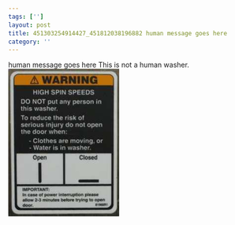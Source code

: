 ```yaml
---
tags: ['']
layout: post
title: 451303254914427_451812038196882 human message goes here
category: ''
---
```

human message goes here
This is not a human washer.
![451303254914427_451812038196882](/uploads/2012-8-31-451303254914427_451812038196882-human-message-goes-here.jpg)
